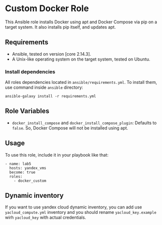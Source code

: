 # Custom Docker Role

This Ansible role installs Docker using apt and Docker Compose via pip on a target system. It also installs pip itself, and updates apt.

## Requirements

- Ansible, tested on version [core 2.14.3].
- A Unix-like operating system on the target system, tested on Ubuntu.

### Install dependencies

All roles dependencies located in `ansible/requirements.yml`. To install them, use command inside `ansible` directory:
```
ansible-galaxy install -r requirements.yml
```

## Role Variables

- `docker_install_compose` and `docker_install_compose_plugin`: Defaults to `false`. So, Docker Compose will not be installed using apt.

## Usage

To use this role, include it in your playbook like that:
```
- name: lab5
  hosts: yandex_vms
  become: true
  roles:
    - docker_custom
```

## Dynamic inventory
If you want to use yandex cloud dynamic inventory, you can add use `yacloud_compute.yml` inventory and you should rename `yacloud_key.example` wirh `yacloud_key` with actual credentials.
